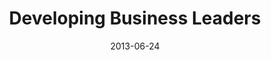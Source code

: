 ---
layout: music 
title: "Developing Business Leaders"
series: "How to Build People"
date: 2013-06-24 
description: "Kirk Perry talks about how to develop business leaders."
audio: "http://www.crossroads.net/players/media/hq/htbp_02.mp3"
audio-duration: "46:52"
src: "http://www.crossroads.net/players/media/series/190x110_HowToBuildPeople.jpg"
---
